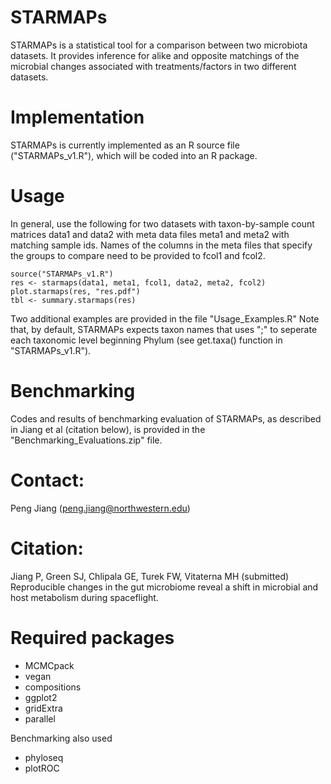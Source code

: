 # STARMAPs
STARMAPs is a statistical tool for a comparison between two microbiota datasets. It provides inference for alike and opposite matchings of the microbial changes associated with treatments/factors in two different datasets. 

# Implementation
STARMAPs is currently implemented as an R source file ("STARMAPs_v1.R"), which will be coded into an R package.

# Usage
In general, use the following for two datasets with taxon-by-sample count matrices data1 and data2 with meta data files meta1 and meta2 with matching sample ids. Names of the columns in the meta files that specify the groups to compare need to be provided to fcol1 and fcol2.
~~~
source("STARMAPs_v1.R")
res <- starmaps(data1, meta1, fcol1, data2, meta2, fcol2)
plot.starmaps(res, "res.pdf")
tbl <- summary.starmaps(res)
~~~
Two additional examples are provided in the file "Usage_Examples.R"
Note that, by default, STARMAPs expects taxon names that uses ";" to seperate each taxonomic level beginning Phylum (see get.taxa() function in "STARMAPs_v1.R").

# Benchmarking
Codes and results of benchmarking evaluation of STARMAPs, as described in Jiang et al (citation below), is provided in the "Benchmarking_Evaluations.zip" file.

# Contact: 
Peng Jiang (peng.jiang@northwestern.edu)

# Citation: 
Jiang P, Green SJ, Chlipala GE, Turek FW, Vitaterna MH (submitted) Reproducible changes in the gut microbiome reveal a shift in microbial and host metabolism during spaceflight.

# Required packages
- MCMCpack
- vegan
- compositions
- ggplot2
- gridExtra
- parallel

Benchmarking also used
- phyloseq
- plotROC
